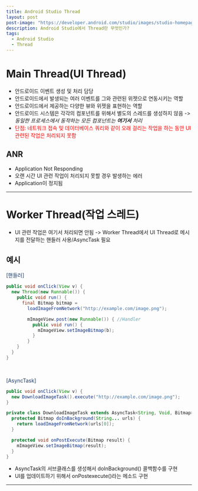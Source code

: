 ```yaml
---
title: Android Studio Thread
layout: post
post-image: "https://developer.android.com/studio/images/studio-homepage-hero.jpg"
description: Android Studio에서 Thread란 무엇인가?
tags:
  - Android Studio
  - Thread
---
```


# Main Thread(UI Thread)

- 안드로이드 이벤트 생성 및 처리 담당
- 안드로이드에서 발생되는 여러 이벤트를 그와 관련된 위젯으로 연동시키는 역할
- 안드로이드에서 제공하는 다양한 뷰와 위젯을 표현하는 역할
- 안드로이드 시스템은 각각의 컴포넌트를 위해서 별도의 스레드를 생성하지 않음 -> _동일한 프로세스에서 동작하는 모든 컴포넌트는 **여기서** 처리_
- <font style="color: red">단점: 네트워크 접속 및 데이터베이스 쿼리와 같이 오래 걸리는 작업을 하는 동안 UI 관련된 작업은 처리되지 못함</font>

## ANR

- Application Not Responding
- 오랜 시간 UI 관련 작업이 처리되지 못할 경우 발생하는 에러
- Application이 정지됨

---

# Worker Thread(작업 스레드)

- UI 관련 작업은 여기서 처리되면 안됨 -> Worker Thread에서 UI Thread로 메시지를 전달하는 핸들러 사용/AsyncTask 필요

## 예시

<font style="color: #1E3D6B">[핸들러]</font>

```java
public void onClick(View v) {
  new Thread(new Runnable()) {
    public void run() {
      final Bitmap bitmap =
        loadImageFromNetwork("http://example.com/image.png");

        mImageView.post(new Runnable()) { //Handler
          public void run() {
            mImageView.setImageBitmap(b);
          }
        }
    }
  }
}
```

<br>

<font style="color: #1E3D6B">[AsyncTask]</font>

```java
public void onClick(View v) {
  new DownloadImageTask().execute("http://example.com/image.png");
}

private class DownloadImageTask extends AsyncTask<String, Void, Bitmap> {
  protected Bitmap doInBackground(String... urls) {
    return loadImageFromNetwork(urls[0]);
  }

  protected void onPostExecute(Bitmap result) {
    mImageView.setImageBitmap(result);
  }
}
```

- AsyncTask의 서브클래스를 생성해서 doInBackground() 콜백함수를 구현
- UI를 업데이트하기 위해서 onPostexecute()라는 메소드 구현

---
